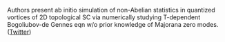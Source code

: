 
Authors present ab initio simulation of non-Abelian statistics in quantized vortices of 2D topological SC via numerically studying T-dependent Bogoliubov-de Gennes eqn w/o prior knowledge of Majorana zero modes. ([Twitter](https://twitter.com/JoshuahHeath/status/1292831460366397441))
